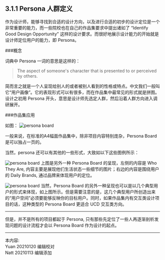 ## 3.1.1 Persona 人群定义

作为设计师，能够寻找到合适的设计方向，以及进行合适的初步的设计定位是一个非常重要的能力，而一些院校也在自己的作品集要求中提出诸如了 “Identify Good Design Opportunity” 这样的设计要求。而很好地展示设计能力的开始就是设计师定位用户的能力，即 Persona。

###概念

词典中 Persona 一词的意思是这样的：

> The aspect of someone's character that is presented to or perceived by others.

简而言之就是一个人呈现给别人的或者被别人看到的性格或特点。中文我们一般叫它“用户画像”。它的表现形式可以有很多，而在作品集中最常见的形式就是拼图。设计之初用 Persona 开头，意思是设计师先选定人群，然后沿着人群方向进入调研展开。

###作品集应用

如图：
![persona board](http://kitpic.makebi.net/2021/id_02.jpg)

一般来说，在标准的A4幅面作品集中，除非项目内容特别庞杂，Persona Board 是可以独占一页的。

当然，persona 还可以有其他的一些形式，大致如以下这些图例所示：

![persona board](http://kitpic.makebi.net/2021/id_03.jpg)
上图是另外一种 Persona Board 的呈现，左侧的内容是 Who They Are, 内容主要是展现他们生活状态一些细节的图片；右边的内容是围绕用户的 Daily Brands, 通过品牌来体现用户的定位。

![persona board](http://kitpic.makebi.net/2021/id_04.jpg)
当然，Persona Board 的另外一种呈现也可以是以几个典型用户的形式来体现，如上图所示。但是需要注意的是，这几个典型用户所创造出来的“用户空间”必须要能够反映你的目标用户。同时，如果作品集内有交互类设计项目的话，这种类型的 Persona Board 更适合 UCD 交互类方向。

---

但是，并不是所有的项目都起于 Persona, 只有那些先定位了一些人再逐渐剖析发现问题的设计流程才会以 Persona Board 作为设计的起点。



---
本内容:    
Yuan 20210120 编辑校对  
Natt 20210113 编辑添加
